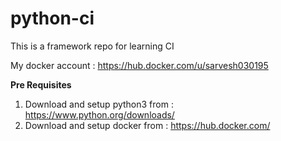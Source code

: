# python-ci
This is a framework repo for learning CI

My docker account : https://hub.docker.com/u/sarvesh030195

**Pre Requisites**
1. Download and setup python3 from : https://www.python.org/downloads/
2. Download and setup docker from : https://hub.docker.com/

